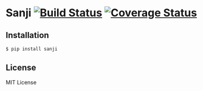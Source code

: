 Sanji [![Build Status](https://travis-ci.org/Sanji-IO/sanji.svg)](https://travis-ci.org/Sanji-IO/sanji) [![Coverage Status](https://coveralls.io/repos/Sanji-IO/sanji/badge.png?branch=develop)](https://coveralls.io/r/Sanji-IO/sanji?branch=develop)
=====


Installation
------------

```sh
$ pip install sanji
```

License
-------
MIT License
